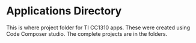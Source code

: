 # Applications Directory

This is where project folder for TI CC1310 apps. These were created using Code Composer studio. The complete projects are in the folders.
